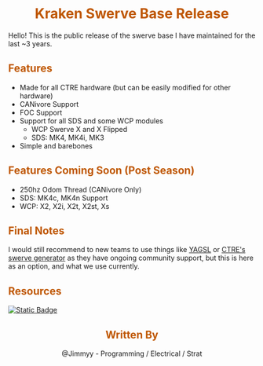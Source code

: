 <div align="center">
<h1><span style="color:#bf5700">Kraken Swerve Base Release</span></h1>
</div>

Hello! This is the public release of the swerve base I have maintained for the last ~3 years.
<div align="left">
<h2><span style="color:#bf5700">Features</span></h2>
</div>

- Made for all CTRE hardware (but can be easily modified for other hardware)
- CANivore Support
- FOC Support
- Support for all SDS and some WCP modules
    - WCP Swerve X and X Flipped
    - SDS: MK4, MK4i, MK3
- Simple and barebones

<div align="left">
<h2><span style="color:#bf5700">Features Coming Soon (Post Season) </span></h2>
</div>

- 250hz Odom Thread (CANivore Only)
- SDS: MK4c, MK4n Support
- WCP: X2, X2i, X2t, X2st, Xs

<div align="left">
<h2><span style="color:#bf5700">Final Notes </span></h2>
</div>

I would still recommend to new teams to use things like [YAGSL](https://www.chiefdelphi.com/t/yagsl-2025-a-leap-forward-in-swerve-drive-control-and-simulation/476005?u=jimmyy) or [CTRE's swerve generator](https://v6.docs.ctr-electronics.com/en/2024/docs/tuner/tuner-swerve/index.html) as they have ongoing community support, but this is here as an option, and what we use currently.

<div align="left">
<h2><span style="color:#bf5700">Resources</span></h2>
</div>

[![Static Badge](https://img.shields.io/badge/Kraken_Swerve_Base-github?style=for-the-badge&logo=github&logoColor=000000&labelColor=bf5700&color=000000)](https://github.com/LynkRobotics/KrakenSwerveBase) 

<div>
<div align="center">
<h2><span style="color:#bf5700">Written By</span></h2>
</div>

<div align="center">
@Jimmyy - Programming / Electrical / Strat
</div>


